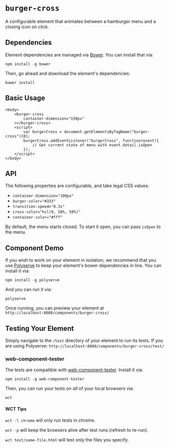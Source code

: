 # `burger-cross`

A configurable element that animates between a hamburger menu and a closing icon on click.

## Dependencies

Element dependencies are managed via [Bower](http://bower.io/). You can
install that via:

    npm install -g bower

Then, go ahead and download the element's dependencies:

    bower install


## Basic Usage

```
<body>
    <burger-cross
        container-dimension="150px"
    ></burger-cross>
    <script>
        var burgerCross = document.getElementsByTagName("burger-cross")[0];
        burgerCross.addEventListener("burgerCross", function(event){
            // Get current state of menu with event.detail.isOpen
        });
    </script>
</body>
```

## API

The following properties are configurable, and take legal CSS values:

* `container-dimension="100px"`
* `burger-color="#333"`
* `transition-speed="0.3s"`
* `cross-color="hsl(0, 50%, 50%)"`
* `container-color="#fff"`

By default, the menu starts closed. To start it open, you can pass `isOpen` to the menu.

## Component Demo

If you wish to work on your element in isolation, we recommend that you use
[Polyserve](https://github.com/PolymerLabs/polyserve) to keep your element's
bower dependencies in line. You can install it via:

    npm install -g polyserve

And you can run it via:

    polyserve

Once running, you can preview your element at `http://localhost:8080/components/burger-cross/`


## Testing Your Element

Simply navigate to the `/test` directory of your element to run its tests. If
you are using Polyserve: `http://localhost:8080/components/burger-cross/test/`

### web-component-tester

The tests are compatible with [web-component-tester](https://github.com/Polymer/web-component-tester).
Install it via:

    npm install -g web-component-tester

Then, you can run your tests on _all_ of your local browsers via:

    wct

#### WCT Tips

`wct -l chrome` will only run tests in chrome.

`wct -p` will keep the browsers alive after test runs (refresh to re-run).

`wct test/some-file.html` will test only the files you specify.
